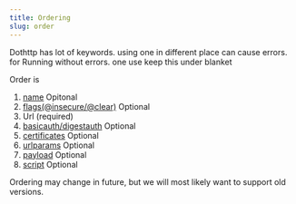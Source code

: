 ```yaml
---
title: Ordering
slug: order
---
```


Dothttp has lot of keywords. using one in different place can cause errors. for Running without errors. one use keep this under blanket


Order is
1. [name](./multidef.md) Opitonal
2. [flags(@insecure/@clear)](./extra_args.md) Optional
3. Url (required)
4. [basicauth/digestauth](./auth.md) Optional
5. [certificates](./certificates.md) Optional
6. [urlparams](./request-basics.md#url-params) Optional
7. [payload](./request-basics.md#payload) Optional
8. [script](./test_scripts.md) Optional


Ordering may change in future, but we will most likely want to support old versions.